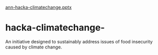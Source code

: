 [ann-hacka-climatechange.pptx](https://github.com/anniebliss-2024/hacka-climatechange-/files/14112215/ann-hacka-climatechange.pptx)
# hacka-climatechange-
An initiative designed to sustainably address issues of food insecurity caused by climate change.
